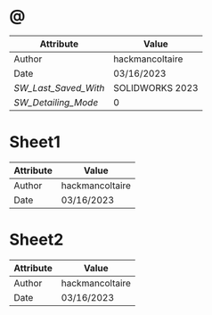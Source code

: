 # @
| Attribute | Value |
| ---  | ---     |
| Author | hackmancoltaire |
| Date | 03/16/2023 |
| _SW_Last_Saved_With_ | SOLIDWORKS 2023 |
| _SW_Detailing_Mode_ | 0 |
# Sheet1
| Attribute | Value |
| ---  | ---     |
| Author | hackmancoltaire |
| Date | 03/16/2023 |
# Sheet2
| Attribute | Value |
| ---  | ---     |
| Author | hackmancoltaire |
| Date | 03/16/2023 |
